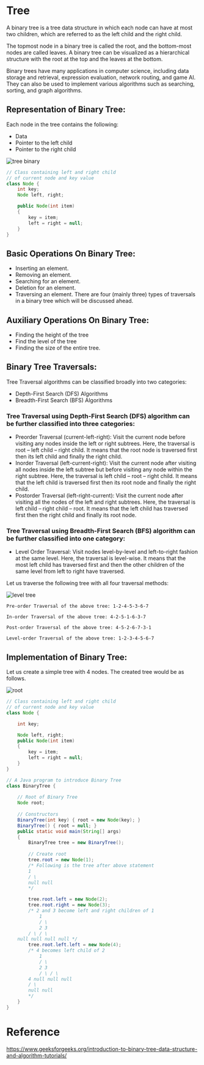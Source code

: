 # Tree

A binary tree is a tree data structure in which each node can have at most two children, which are referred to as the left child and the right child. 

The topmost node in a binary tree is called the root, and the bottom-most nodes are called leaves. A binary tree can be visualized as a hierarchical structure with the root at the top and the leaves at the bottom.

Binary trees have many applications in computer science, including data storage and retrieval, expression evaluation, network routing, and game AI. They can also be used to implement various algorithms such as searching, sorting, and graph algorithms.

## Representation of Binary Tree:
Each node in the tree contains the following:
- Data
- Pointer to the left child
- Pointer to the right child

![tree binary](../Media/binarytree.png)

```java
// Class containing left and right child
// of current node and key value
class Node {
	int key;
	Node left, right;

	public Node(int item)
	{
		key = item;
		left = right = null;
	}
}

```

## Basic Operations On Binary Tree:
- Inserting an element.
- Removing an element.
- Searching for an element.
- Deletion for an element.
- Traversing an element. There are four (mainly three) types of traversals in a binary tree which will be discussed ahead.


## Auxiliary Operations On Binary Tree:
- Finding the height of the tree
- Find the level of the tree
- Finding the size of the entire tree.



## Binary Tree Traversals:
Tree Traversal algorithms can be classified broadly into two categories:

- Depth-First Search (DFS) Algorithms
- Breadth-First Search (BFS) Algorithms


### Tree Traversal using Depth-First Search (DFS) algorithm can be further classified into three categories:

- Preorder Traversal (current-left-right): Visit the current node before visiting any nodes inside the left or right subtrees. Here, the traversal is root – left child – right child. It means that the root node is traversed first then its left child and finally the right child.
- Inorder Traversal (left-current-right): Visit the current node after visiting all nodes inside the left subtree but before visiting any node within the right subtree. Here, the traversal is left child – root – right child.  It means that the left child is traversed first then its root node and finally the right child.
- Postorder Traversal (left-right-current): Visit the current node after visiting all the nodes of the left and right subtrees.  Here, the traversal is left child – right child – root.  It means that the left child has traversed first then the right child and finally its root node.



### Tree Traversal using Breadth-First Search (BFS) algorithm can be further classified into one category:

- Level Order Traversal:  Visit nodes level-by-level and left-to-right fashion at the same level. Here, the traversal is level-wise. It means that the most left child has traversed first and then the other children of the same level from left to right have traversed. 


Let us traverse the following tree with all four traversal methods:

![level tree](../Media/levelbinarytree.png)

```
Pre-order Traversal of the above tree: 1-2-4-5-3-6-7
```
```
In-order Traversal of the above tree: 4-2-5-1-6-3-7
```
```
Post-order Traversal of the above tree: 4-5-2-6-7-3-1
```
```
Level-order Traversal of the above tree: 1-2-3-4-5-6-7
```


## Implementation of Binary Tree:
Let us create a simple tree with 4 nodes. The created tree would be as follows. 

![root](../Media/rootbinarytree.png)

```java
// Class containing left and right child
// of current node and key value
class Node {

	int key;

	Node left, right;
	public Node(int item)
	{
		key = item;
		left = right = null;
	}
}

// A Java program to introduce Binary Tree
class BinaryTree {
	
	// Root of Binary Tree
	Node root;
	
	// Constructors
	BinaryTree(int key) { root = new Node(key); }
	BinaryTree() { root = null; }
	public static void main(String[] args)
	{
		BinaryTree tree = new BinaryTree();
		
		// Create root
		tree.root = new Node(1);
		/* Following is the tree after above statement
		1
		/ \
		null null
		*/

		tree.root.left = new Node(2);
		tree.root.right = new Node(3);
		/* 2 and 3 become left and right children of 1
			1
			/ \
			2 3
		/ \ / \
	null null null null */
		tree.root.left.left = new Node(4);
		/* 4 becomes left child of 2
			1
			/ \
			2 3
			/ \ / \
		4 null null null
		/ \
		null null
		*/
	}
}

```


# Reference

https://www.geeksforgeeks.org/introduction-to-binary-tree-data-structure-and-algorithm-tutorials/